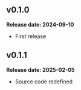 ## v0.1.0
**Release date: 2024-09-10**
- First release

## v0.1.1
**Release date: 2025-02-05**
- Source code redefined
